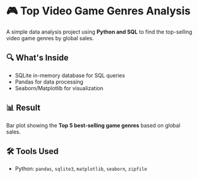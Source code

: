 # 🎮 Top Video Game Genres Analysis

A simple data analysis project using **Python and SQL** to find the top-selling video game genres by global sales.

## 🔍 What's Inside
- SQLite in-memory database for SQL queries
- Pandas for data processing
- Seaborn/Matplotlib for visualization

## 📊 Result
Bar plot showing the **Top 5 best-selling game genres** based on global sales.

## 🛠️ Tools Used
- Python: `pandas`, `sqlite3`, `matplotlib`, `seaborn`, `zipfile`
